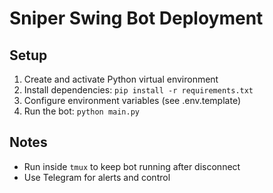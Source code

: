 
# Sniper Swing Bot Deployment

## Setup
1. Create and activate Python virtual environment
2. Install dependencies: `pip install -r requirements.txt`
3. Configure environment variables (see .env.template)
4. Run the bot: `python main.py`

## Notes
- Run inside `tmux` to keep bot running after disconnect
- Use Telegram for alerts and control
